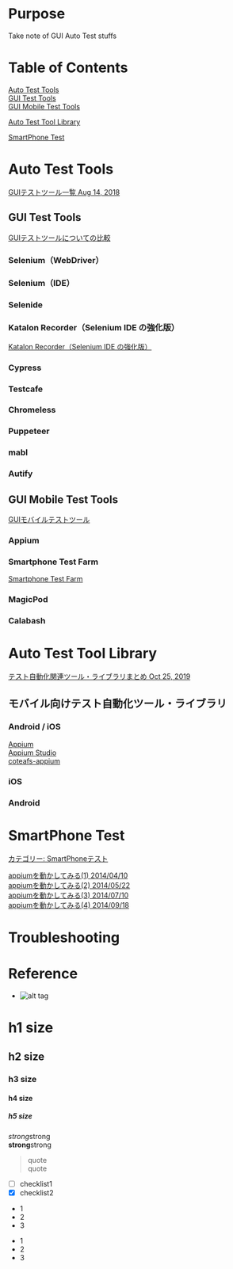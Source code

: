 # Purpose
Take note of GUI Auto Test stuffs  

# Table of Contents  
[Auto Test Tools](#auto-test-tools)  
[GUI Test Tools](#gui-test-tools)  
[GUI Mobile Test Tools](#gui-mobile-test-tools)  

[Auto Test Tool Library](#auto-test-tool-library)

[SmartPhone Test](#smartphone-test)  


# Auto Test Tools  
[GUIテストツール一覧 Aug 14, 2018](https://qiita.com/jun2014/items/8cabbd52830904af49af)  

## GUI Test Tools  
[GUIテストツールについての比較](https://qiita.com/jun2014/items/8cabbd52830904af49af#gui%E3%83%86%E3%82%B9%E3%83%88%E3%83%84%E3%83%BC%E3%83%AB%E3%81%AB%E3%81%A4%E3%81%84%E3%81%A6%E3%81%AE%E6%AF%94%E8%BC%83)  

### Selenium（WebDriver）
### Selenium（IDE）
### Selenide
### Katalon Recorder（Selenium IDE の強化版）
[Katalon Recorder（Selenium IDE の強化版）](https://qiita.com/jun2014/items/8cabbd52830904af49af#katalon-recorderselenium-ide-%E3%81%AE%E5%BC%B7%E5%8C%96%E7%89%88)  

### Cypress
### Testcafe
### Chromeless
### Puppeteer
### mabl
### Autify

## GUI Mobile Test Tools   
[GUIモバイルテストツール](https://qiita.com/jun2014/items/8cabbd52830904af49af#gui%E3%83%A2%E3%83%90%E3%82%A4%E3%83%AB%E3%83%86%E3%82%B9%E3%83%88%E3%83%84%E3%83%BC%E3%83%AB)  

### Appium
### Smartphone Test Farm
[Smartphone Test Farm](https://qiita.com/jun2014/items/8cabbd52830904af49af#smartphone-test-farm)  

### MagicPod
### Calabash


# Auto Test Tool Library  
[テスト自動化関連ツール・ライブラリまとめ  Oct 25, 2019](https://qiita.com/YoshikiIto/items/2b3ab5ff84610d0f74bd)  

## モバイル向けテスト自動化ツール・ライブラリ  
### Android / iOS  
[Appium](http://appium.io/)  
[Appium Studio](https://experitest.com/mobile-test-automation/appium-studio/)  
[coteafs-appium](https://github.com/WasiqB/coteafs-appium)  

### iOS  
### Android  

# SmartPhone Test  
[カテゴリー: SmartPhoneテスト ](https://quesqa.com/category/tech/smartphone/)  

[appiumを動かしてみる(1) 2014/04/10](https://quesqa.com/appium1/)  
[appiumを動かしてみる(2) 2014/05/22](https://quesqa.com/appium2/)  
[appiumを動かしてみる(3) 2014/07/10](https://quesqa.com/appium3/)  
[appiumを動かしてみる(4) 2014/09/18](https://quesqa.com/appium4/)  


# Troubleshooting


# Reference


* []()
![alt tag]()

# h1 size

## h2 size

### h3 size

#### h4 size

##### h5 size

*strong*strong  
**strong**strong  

> quote  
> quote

- [ ] checklist1
- [x] checklist2

* 1
* 2
* 3

- 1
- 2
- 3

